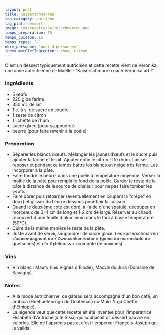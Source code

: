 ```yaml
---
layout: post
title: Kaiserschmarren
tag_category: autriche
tag_plat: dessert
image: img/recette/kaiserschmarren.png
temps_preparation: 15
temps_cuisson: 15
temps_repos: ‘-‘
nbre_personne: ‘pour 4 personnes’
index_motClefIngredient: rhum, citron
---
```

C'est un dessert typiquement autrichien et cette recette vient de Veronika, une amie autrichienne de Maëlle : "Kaiserschmarren nach Veronika art !"

### Ingrédients
* 5 œufs
* 220 g de farine
* 350 mL de lait
* 1 c. à s. de sucre en poudre
* 1 zeste de citron
* 1 lichette de rhum
* sucre glace (pour saupoudrer)
* beurre (pour faire revenir à la poêle)


### Préparation
* Séparer les blancs d’œufs. Mélanger les jaunes d’œufs et le sucre puis ajouter la farine et le lait. Ajouter enfin le citron et le rhum. Laisser reposer et pendant ce temps battre les blancs en neige très ferme. Les incorporer à la pâte.
* Faire fondre le beurre dans une poêle à température moyenne. Verser la moitié de la pâte pour remplir le fond de la poêle. Garder le reste de la pâte à distance de la source de chaleur pour ne pas faire tomber les oeufs.
* Faire dorer puis retourner (éventuellement en coupant la "crêpe" en deux) et glisser du beurre dessous pour finir la cuisson.
* Quand le deuxième coté est doré, à l'aide d'une spatule, découper en morceaux de 3-4 cm de long et 1-2 cm de large. Réserver au chaud recouvert d'une feuille d'aluminium dans le four à basse température (50°C).
* Cuire de la même manière le reste de la pâte.
* Juste avant de servir, saupoudrer de sucre glace. Les kaiserschmarren s’accompagnent de « Zwetschkenröster » (genre de marmelade de quetsches) et d'« Apfelmuss » (compote de pommes).


### Vins
* Vin blanc : Maury (Les Vignes d'Elodie), Macvin du Jura (Domaine de Savagny).

### Notes
* A la mode autrichienne, ce gâteau sera accompagné d'un bon café, un arabica (Huehuetenango du Guatemala ou Moka Yrga Cheffe d'Ethiopie).
* La légende veut que cette recette ait été inventée pour l'impératrice Elisabeth d'Autriche (dite Sissi) qui souhaitait un dessert pauvre en calories. Elle ne l'apprécia pas et c'est l'empereur François-Joseph qui le valida.  
